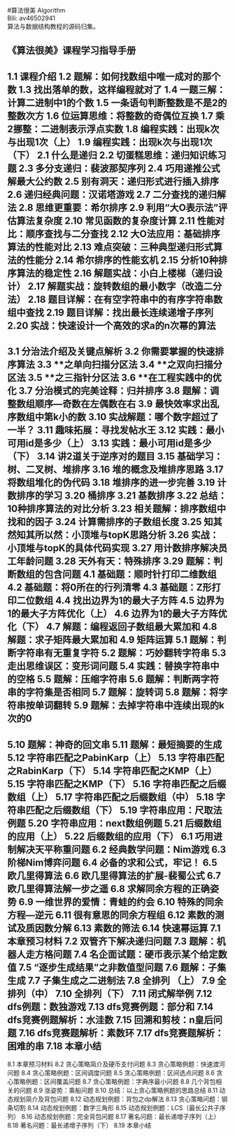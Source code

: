 #算法很美
Algorithm<br>
Bili: av46502941<br>
算法与数据结构教程的源码归集。

《算法很美》课程学习指导手册
--
1.1 课程介绍
1.2 题解：如何找数组中唯一成对的那个数
1.3 找出落单的数，这样编程就对了
1.4 一题三解：计算二进制中1的个数
1.5 一条语句判断整数是不是2的整数次方
1.6 位运算思维：将整数的奇偶位互换
1.7 乘2挪整：二进制表示浮点实数
1.8 编程实践：出现k次与出现1次（上）
1.9 编程实践：出现k次与出现1次（下）
2.1 什么是递归
2.2 切蛋糕思维：递归知识练习题
2.3 多分支递归：裴波那契序列
2.4 巧用递推公式解最大公约数
2.5 别有洞天：递归形式进行插入排序
2.6 递归经典问题：汉诺塔游戏
2.7 二分查找的递归解法
2.8 思维更重要：希尔排序
2.9 利用“大O表示法”评估算法复杂度
2.10 常见函数的复杂度计算
2.11 性能对比：顺序查找与二分查找
2.12 大O法应用：基础排序算法的性能对比
2.13 难点突破：三种典型递归形式算法的性能分
2.14 希尔排序的性能玄机
2.15 分析10种排序算法的稳定性
2.16 解题实战：小白上楼梯（递归设计）
2.17 解题实战：旋转数组的最小数字（改造二分法）
2.18 题目详解：在有空字符串中的有序字符串数组中查找
2.19 题目详解：找出最长连续递增子序列
2.20 实战：快速设计一个高效的求a的n次幂的算法
--
3.1 分治法介绍及关键点解析
3.2 你需要掌握的快速排序算法
3.3 **之单向扫描分区法
3.4 **之双向扫描分区法
3.5 **之三指针分区法
3.6 **在工程实践中的优化
3.7 分治模式的完美诠释：归并排序
3.8 题解：调整数组顺序—奇数在左偶数在右
3.9 最快效率求出乱序数组中第k小的数
3.10 实战解题：哪个数字超过了一半？
3.11 趣味拓展：寻找发帖水王
3.12 实践：最小可用id是多少（上）
3.13 实践：最小可用id是多少（下）
3.14 讲2道关于逆序对的题目
3.15 基础学习：树、二叉树、堆排序
3.16 堆的概念及堆排序思路
3.17 将数组堆化的伪代码
3.18 堆排序的进一步完善
3.19 计数排序的学习
3.20 桶排序
3.21 基数排序
3.22 总结：10种排序算法的对比分析
3.23 相关题解：排序数组中找和的因子
3.24 计算需排序的子数组长度
3.25 知其然知其所以然：小顶堆与topK思路分析
3.26 实战：小顶堆与topK的具体代码实现
3.27 用计数排序解决员工年龄问题
3.28 天外有天：特殊排序
3.29 题解：判断数组的包含问题
4.1 基础题：顺时针打印二维数组
4.2 基础题：将0所在的行列清零
4.3 基础题：Z形打印二位数组
4.4 找出边界为1的最大子方阵
4.5 边界为1的最大子方阵优化（上）
4.6 边界为1的最大子方阵优化（下）
4.7 解题：编程返回子数组最大累加和
4.8 解题：求子矩阵最大累加和
4.9 矩阵运算
5.1 题解：判断字符串有无重复字符
5.2 题解：巧妙翻转字符串
5.3 走出思维误区：变形词问题
5.4 实践：替换字符串中的空格
5.5 题解：压缩字符串
5.6 题解：判断两字符串的字符集是否相同
5.7 题解：旋转词
5.8 题解：将字符串按单词翻转
5.9 题解：去掉字符串中连续出现的k次的0
--
5.10 题解：神奇的回文串
5.11 题解：最短摘要的生成
5.12 字符串匹配之PabinKarp（上）
5.13 字符串匹配之RabinKarp（下）
5.14 字符串匹配之KMP（上）
5.15 字符串匹配之KMP（下）
5.16 字符串匹配之后缀数组（上）
5.17 字符串匹配之后缀数组（中）
5.18 字符串匹配之后缀数组（下）
5.19 字符串应用：尺取法例题
5.20 字符串应用：next数组例题
5.21 后缀数组的应用（上）
5.22 后缀数组的应用（下）
6.1 巧用进制解决天平称重问题
6.2 经典数学问题：Nim游戏
6.3 阶梯Nim博弈问题
6.4 必备的求和公式，牢记！
6.5 欧几里得算法
6.6 欧几里得算法的扩展-裴蜀公式
6.7 欧几里得算法解一步之遥
6.8 求解同余方程的正确姿势
6.9 一维世界的爱情：青蛙的约会
6.10 特殊的同余方程—逆元
6.11 很有意思的同余方程组
6.12 素数的测试及质因数分解
6.13 素数的筛法
6.14 快速幂运算
7.1 本章预习材料
7.2 双管齐下解决递归问题
7.3 题解：机器人走方格问题
7.4 名企面试题：硬币表示某个给定数值
7.5 “逐步生成结果”之非数值型问题
7.6 题解：子集生成
7.7 子集生成之二进制法
7.8 全排列 （上）
7.9 全排列（中）
7.10 全排列（下）
7.11 闭式解举例
7.12 dfs例题：数独游戏
7.13 dfs竞赛例题：部分和
7.14 dfs竞赛例题解析：水洼数
7.15 回溯和剪枝：n皇后问题
7.16 dfs竞赛题解析：素数环
7.17 dfs竞赛题解析：困难的串
7.18 本章小结
--
8.1 本章预习材料
8.2 贪心策略简介及硬币支付问题
8.3 贪心策略例题：快速渡河问题
8.4 贪心策略例题：区间调度问题
8.5 贪心策略例题：区间选点问题
8.6 贪心策略例题：区间覆盖问题
8.7 贪心策略例题：字典序最小问题
8.8 几个背包相关的问题
8.9 涨姿势：乘船问题
8.10 总结：以上贪心策略例题的思路总结
8.11 动态规划简介及背包问题
8.12 动态规划例题：背包之dp解法
8.13 贪心策略问题：钢条切割
8.14 动态规划例题：数字三角形
8.15 动态规划例题：LCS（最长公共子序列）
8.16 动态规划例题：完全背包问题
8.17 著名问题：最长递增子序列（上）
8.18 著名问题：最长递增子序列（下）
8.19 本章小结
